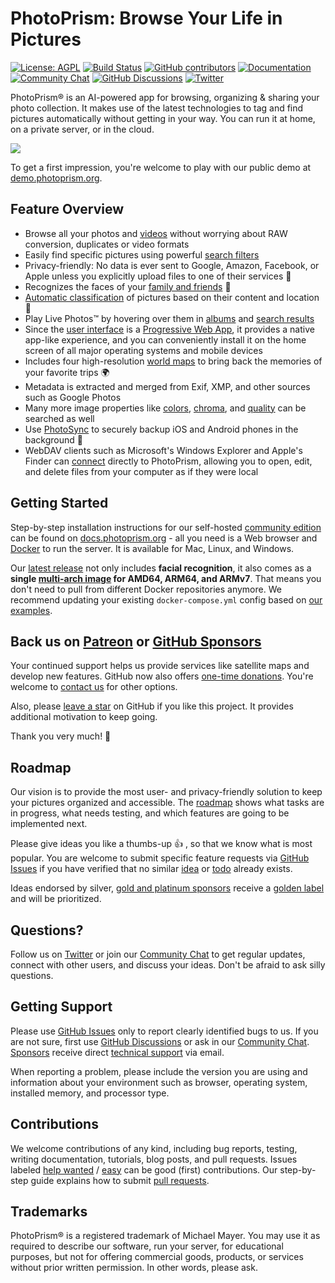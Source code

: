 PhotoPrism: Browse Your Life in Pictures
========================================

[![License: AGPL](https://img.shields.io/badge/license-AGPL-blue.svg)][license]
[![Build Status](https://drone.photoprism.app/api/badges/photoprism/photoprism/status.svg?ref=refs/heads/develop)][ci]
[![GitHub contributors](https://img.shields.io/github/contributors/photoprism/photoprism.svg)](https://github.com/photoprism/photoprism/graphs/contributors/)
[![Documentation](https://img.shields.io/badge/read-the%20docs-4aa087.svg)][docs]
[![Community Chat](https://img.shields.io/badge/chat-on%20gitter-4aa087.svg)][chat]
[![GitHub Discussions](https://img.shields.io/badge/ask-%20on%20github-4d6a91.svg)][ask]
[![Twitter](https://img.shields.io/badge/follow-@photoprism_app-00acee.svg)][twitter]

PhotoPrism® is an AI-powered app for browsing, organizing & sharing your photo collection.
It makes use of the latest technologies to tag and find pictures automatically without getting in your way.
You can run it at home, on a private server, or in the cloud.

![](https://dl.photoprism.org/img/ui/desktop-1000px.jpg)

To get a first impression, you're welcome to play with our public demo at [demo.photoprism.org](https://demo.photoprism.org/).

## Feature Overview ##

* Browse all your photos and [videos](https://demo.photoprism.org/videos) without worrying about RAW conversion, duplicates or video formats
* Easily find specific pictures using powerful [search filters](https://demo.photoprism.org/browse?view=cards&q=flower%20color%3Ared)
* Privacy-friendly: No data is ever sent to Google, Amazon, Facebook, or Apple unless you explicitly upload files to one of their services 🔐
* Recognizes the faces of your [family and friends](https://demo.photoprism.org/people) 💎
* [Automatic classification](https://demo.photoprism.org/labels) of pictures based on their content and location 🌈
* Play Live Photos™ by hovering over them in [albums](https://demo.photoprism.org/albums) and [search results](https://demo.photoprism.org/browse?view=cards&q=type%3Alive)
* Since the [user interface](https://demo.photoprism.org/) is a [Progressive Web App](https://developer.mozilla.org/en-US/docs/Web/Progressive_web_apps),
  it provides a native app-like experience, and you can conveniently install it on the home screen of all major operating systems and mobile devices
* Includes four high-resolution [world maps](https://demo.photoprism.org/places) to bring back the memories of your favorite trips 🌍
* Metadata is extracted and merged from Exif, XMP, and other sources such as Google Photos
* Many more image properties like [colors](https://demo.photoprism.org/browse?view=cards&q=color:red), [chroma](https://demo.photoprism.org/browse?view=cards&q=mono%3Atrue), and [quality](https://demo.photoprism.org/review) can be searched as well
* Use [PhotoSync](https://www.photosync-app.com/) to securely backup iOS and Android phones in the background 📡
* WebDAV clients such as Microsoft's Windows Explorer and Apple's Finder can [connect](https://docs.photoprism.org/user-guide/sync/webdav/) directly to PhotoPrism, allowing you to open, edit, and delete files from your computer as if they were local

## Getting Started ##

Step-by-step installation instructions for our self-hosted [community edition](https://photoprism.app/get) can be found 
on [docs.photoprism.org](https://docs.photoprism.org/getting-started/) -
all you need is a Web browser and [Docker](https://docs.docker.com/get-docker/) to run the server. 
It is available for Mac, Linux, and Windows.

Our [latest release](https://docs.photoprism.org/release-notes/) not only includes 
**facial recognition**, it also comes as a 
**single [multi-arch image](https://hub.docker.com/r/photoprism/photoprism) for AMD64, ARM64, and ARMv7**. 
That means you don't need to pull from different Docker repositories anymore.
We recommend updating your existing `docker-compose.yml` config based on 
[our examples](https://dl.photoprism.org/docker/).

## Back us on [Patreon](https://www.patreon.com/photoprism) or [GitHub Sponsors](https://github.com/sponsors/photoprism) ##

Your continued support helps us provide services like satellite maps and develop new features.
GitHub now also offers [one-time donations](https://github.com/sponsors/photoprism?frequency=one-time).
You're welcome to [contact us](https://photoprism.app/contact) for other options.

Also, please [leave a star](https://github.com/photoprism/photoprism/stargazers) on GitHub if you like this project. 
It provides additional motivation to keep going.

Thank you very much! 💜

## Roadmap ##

Our vision is to provide the most user- and privacy-friendly solution to keep your pictures organized and accessible.
The [roadmap](https://github.com/photoprism/photoprism/projects/5) shows what tasks are in progress, 
what needs testing, and which features are going to be implemented next.

Please give ideas you like a thumbs-up 👍  , so that we know what is most popular.
You are welcome to submit specific feature requests via [GitHub Issues](https://github.com/photoprism/photoprism/issues)
if you have verified that no similar [idea](https://github.com/photoprism/photoprism/labels/idea) or
[todo](https://github.com/photoprism/photoprism/labels/todo) already exists.

Ideas endorsed by silver, [gold and platinum sponsors](SPONSORS.md) receive a [golden label](https://github.com/photoprism/photoprism/issues?q=is%3Aissue+is%3Aopen+label%3Asponsor) and will be prioritized.

## Questions?

Follow us on [Twitter](https://twitter.com/photoprism_app) or join our [Community Chat](https://gitter.im/browseyourlife/community)
to get regular updates, connect with other users, and discuss your ideas. Don't be afraid to ask silly questions.

## Getting Support ##

Please use [GitHub Issues](https://github.com/photoprism/photoprism/issues) only to report clearly identified bugs to us. If you are not sure, first use [GitHub Discussions](https://github.com/photoprism/photoprism/discussions) 
or ask in our [Community Chat](https://gitter.im/browseyourlife/community). [Sponsors](https://docs.photoprism.org/funding/) 
receive direct [technical support](https://photoprism.app/contact) via email.

When reporting a problem, please include the version you are using and information
about your environment such as browser, operating system, installed memory, and
processor type.

## Contributions ##

We welcome contributions of any kind, including bug reports, testing, writing documentation, 
tutorials, blog posts, and pull requests. Issues labeled 
[help wanted](https://github.com/photoprism/photoprism/labels/help%20wanted) / 
[easy](https://github.com/photoprism/photoprism/issues?q=is%3Aissue+is%3Aopen+label%3Aeasy) can be
good (first) contributions. Our step-by-step guide explains how to submit 
[pull requests](https://docs.photoprism.org/developer-guide/pull-requests/).

## Trademarks ##

PhotoPrism® is a registered trademark of Michael Mayer. You may use it as required to describe 
our software, run your server, for educational purposes, but not for offering commercial 
goods, products, or services without prior written permission. In other words, please ask.

[wiki:classification]: https://github.com/photoprism/photoprism/wiki/Image-Classification
[wiki:xmp]: https://github.com/photoprism/photoprism/wiki/XMP
[wiki:geocoding]: https://github.com/photoprism/photoprism/wiki/Geocoding
[wiki:raw]: https://github.com/photoprism/photoprism/wiki/Converting-RAW-to-JPEG
[license]: https://github.com/photoprism/photoprism/blob/develop/LICENSE
[patreon]: https://www.patreon.com/photoprism
[paypal]: https://www.paypal.me/photoprism
[goreport]: https://goreportcard.com/report/github.com/photoprism/photoprism
[coverage]: https://codecov.io/gh/photoprism/photoprism
[ci]: https://drone.photoprism.app/photoprism/photoprism
[docs]: https://docs.photoprism.org/
[issuehunt]: https://issuehunt.io/repos/119160553
[chat]: https://gitter.im/browseyourlife/community
[ask]: https://github.com/photoprism/photoprism/discussions
[twitter]: https://twitter.com/photoprism_app
[unfunded issues]: https://github.com/photoprism/photoprism/issues?q=is%3Aissue+is%3Aopen+label%3Aunfunded
[sponsored issues]: https://github.com/photoprism/photoprism/issues?q=is%3Aissue+is%3Aopen+label%3Asponsor
